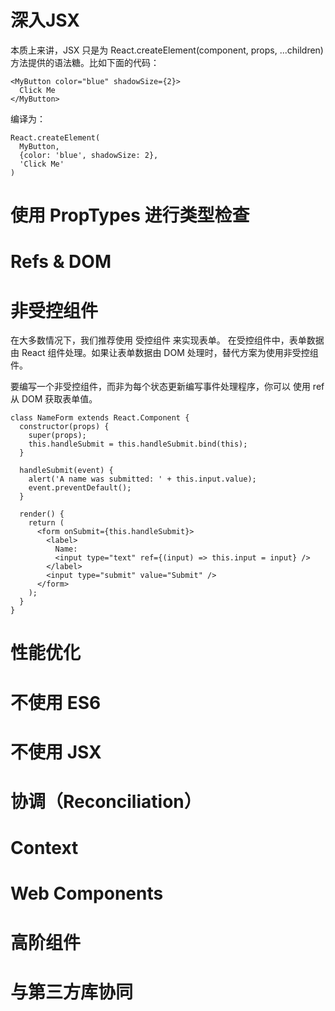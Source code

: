 # 深入JSX

本质上来讲，JSX 只是为 React.createElement(component, props, ...children) 方法提供的语法糖。比如下面的代码：

```
<MyButton color="blue" shadowSize={2}>
  Click Me
</MyButton>
```

编译为：

```
React.createElement(
  MyButton,
  {color: 'blue', shadowSize: 2},
  'Click Me'
)
```
# 使用 PropTypes 进行类型检查


# Refs & DOM


# 非受控组件

在大多数情况下，我们推荐使用 受控组件 来实现表单。 在受控组件中，表单数据由 React 组件处理。如果让表单数据由 DOM 处理时，替代方案为使用非受控组件。

要编写一个非受控组件，而非为每个状态更新编写事件处理程序，你可以 使用 ref 从 DOM 获取表单值。

```
class NameForm extends React.Component {
  constructor(props) {
    super(props);
    this.handleSubmit = this.handleSubmit.bind(this);
  }

  handleSubmit(event) {
    alert('A name was submitted: ' + this.input.value);
    event.preventDefault();
  }

  render() {
    return (
      <form onSubmit={this.handleSubmit}>
        <label>
          Name:
          <input type="text" ref={(input) => this.input = input} />
        </label>
        <input type="submit" value="Submit" />
      </form>
    );
  }
}
```
# 性能优化
# 不使用 ES6
# 不使用 JSX
# 协调（Reconciliation）
# Context
# Web Components
# 高阶组件
# 与第三方库协同